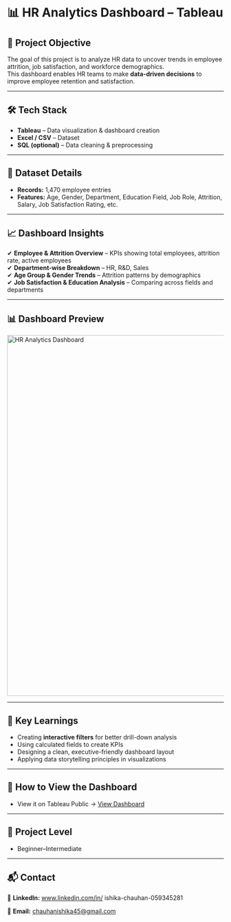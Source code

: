 # 📊 HR Analytics Dashboard – Tableau

## 📌 Project Objective  
The goal of this project is to analyze HR data to uncover trends in employee attrition, job satisfaction, and workforce demographics.  
This dashboard enables HR teams to make **data-driven decisions** to improve employee retention and satisfaction.

---

## 🛠 Tech Stack  
- **Tableau** – Data visualization & dashboard creation  
- **Excel / CSV** – Dataset  
- **SQL (optional)** – Data cleaning & preprocessing

---

## 📂 Dataset Details  
- **Records:** 1,470 employee entries  
- **Features:** Age, Gender, Department, Education Field, Job Role, Attrition, Salary, Job Satisfaction Rating, etc.

---

## 📈 Dashboard Insights  
✔ **Employee & Attrition Overview** – KPIs showing total employees, attrition rate, active employees  
✔ **Department-wise Breakdown** – HR, R&D, Sales  
✔ **Age Group & Gender Trends** – Attrition patterns by demographics  
✔ **Job Satisfaction & Education Analysis** – Comparing across fields and departments

---

## 📊 Dashboard Preview  
<img width="1494" height="838" alt="HR Analytics Dashboard" src="https://github.com/user-attachments/assets/0047ee6d-e606-48c6-9373-545f113e184e" />


---

## 📖 Key Learnings  
- Creating **interactive filters** for better drill-down analysis  
- Using calculated fields to create KPIs  
- Designing a clean, executive-friendly dashboard layout  
- Applying data storytelling principles in visualizations  

---

## 🚀 How to View the Dashboard  
- View it on Tableau Public → [View Dashboard](https://public.tableau.com/views/HRDashboardAnalytics_17550669282010/HRAnalyticsDashboard?:language=en-US&publish=yes&:sid=&:redirect=auth&:display_count=n&:origin=viz_share_link)

---

## 📌 Project Level  
- Beginner–Intermediate 
---

## 📬 Contact  
💼 **LinkedIn:** www.linkedin.com/in/
ishika-chauhan-059345281
  
📧 **Email:** chauhanishika45@gmail.com  
